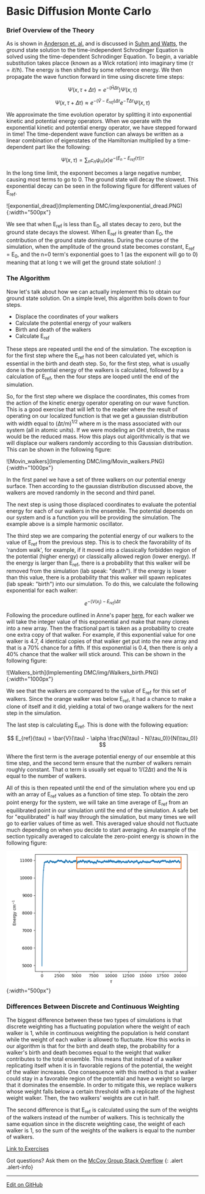 # Basic Diffusion Monte Carlo

### Brief Overview of the Theory

As is shown in [Anderson et. al.](https://aip.scitation.org/doi/10.1063/1.432868) and is discussed
in [Suhm and Watts](https://doi.org/10.1016/0370-1573(91)90136-A), the ground state solution to the
time-independent Schrodinger Equation is solved using the time-dependent Schrodinger Equation. To begin, a variable substitution takes placce (known as a Wick rotation) into imaginary time ($\tau=it/\hbar$). The energy is then shifted
by some reference energy. We then propagate the wave function forward in time using
discrete time steps:

$$
\Psi(x, \tau + \Delta\tau) = e^{-(\hat{H}\Delta\tau})\Psi(x, \tau)
$$

$$
\Psi(x, \tau + \Delta\tau) \approx e^{-(\hat{V} - E_{ref})\Delta\tau}e^{-\hat{T}\Delta\tau}\Psi(x, \tau)
$$

We approximate the time evolution operator by splitting it into exponential kinetic and potential energy operators. When we operate with the exponential kinetic and potential energy operator, we have stepped forward in time! The time-dependent wave function
can always be written as a linear combination of eigenstates of the Hamiltonian multiplied by a time-dependent part like the following:

$$
\Psi(x, \tau) = \sum_n c_{n}\psi_n(x)e^{-(E_n-E_{ref}(\tau))\tau}
$$

In the long time 
limit, the exponent becomes a large negative number,
causing most terms to go to 0. The ground state will decay the slowest. This exponential decay can be seen in the following figure for different values of E<sub>ref</sub>.

![exponential_dread](Implementing DMC/img/exponential_dread.PNG){:width="500px"}

We see that when E<sub>ref</sub> is less than E<sub>0</sub>, all states decay to zero, but the ground state
decays the slowest. When E<sub>ref</sub> is greater than E<sub>0</sub>, the contribution of 
the ground state dominates. During the course of the simulation, when the amplitude of the ground state becomes constant,
E<sub>ref</sub> = E<sub>0</sub>, and the n=0 term's exponential goes to 1 (as the exponent
will go to 0) meaning that at long τ we will get the ground state solution! :)

### The Algorithm

Now let's talk about how we can actually implement this to obtain our ground state solution.
On a simple level, this algorithm boils down to four steps.

* Displace the coordinates of your walkers
* Calculate the potential energy of your walkers
* Birth and death of the walkers
* Calculate E<sub>ref</sub>

These steps are repeated until the end of the simulation. The exception is for the first step
where the E<sub>ref</sub> has not been calculated yet, which is essential in the birth and death step.
So, for the first step, what is usually done is the potential energy of the walkers is calculated, followed
by a calculation of E<sub>ref</sub>, then the four steps are looped until the end of the simulation.

So, for the first step where we displace the coordinates, this comes from the action of the kinetic
energy operator operating on our wave function. This is a good exercise that will left to the reader
where the result of operating on our localized function is that we get a gaussian distribution with width equal
to  (Δτ/m)<sup>1/2</sup> where m is the mass associated with our system (all in atomic units). If we were modeling an OH stretch, the mass would be the reduced mass. How this plays out algorithmically is that we will displace our walkers
randomly according to this Gaussian distribution. This can be shown in the following figure:

![Movin_walkers](Implementing DMC/img/Movin_walkers.PNG){:width="1000px"}

In the first panel we have a set of three walkers on our potential energy surface. Then according to the gaussian
distribution discussed above, the walkers are moved randomly in the second and third panel.

The next step is using those displaced coordinates to evaluate the potential energy for each of our walkers in the ensemble. The potential depends on our system and is a function you will be providing the simulation. The example
above is a simple harmonic oscillator.

The third step we are comparing the potential energy of our walkers to the value of E<sub>ref</sub> from
the previous step. This is to check the favorability of its 'random walk', for example, if it moved into a classically forbidden region of the potential (higher energy) or classically allowed region (lower energy). If the energy is larger than E<sub>ref</sub>, there is a probability that this walker will be 
removed from the simulation (lab speak: "death"). If the energy is lower than this value, there is a probability that this walker will
spawn replicates (lab speak: "birth") into our simulation. To do this, we calculate the following exponential for each walker:

$$
e^{-(V(x_j)-E_{ref})\Delta\tau}
$$

Following the procedure outlined in Anne's paper [here](https://doi.org/10.1080/01442350600679347), for each walker we will
take the integer value of this exponential and make that many clones into a new array. Then the fractional part is taken
as a probability to create one extra copy of that walker. For example, if this exponential value for one walker is 4.7, 
4 identical copies of that walker get put into the new array and that is a 70% chance for a fifth. If this exponential 
is 0.4, then there is only a 40% chance that the walker will stick around. This can be shown in the following figure:

![Walkers_birth](Implementing DMC/img/Walkers_birth.PNG){:width="1000px"}

We see that the walkers are compared to the value of E<sub>ref</sub> for this set of walkers. Since the orange walker was 
below E<sub>ref</sub>, it had a chance to make a clone of itself and it did, yielding a total of two orange walkers for
the next step in the simulation.

The last step is calculating E<sub>ref</sub>. This is done with the following equation:

$$
E_{ref}(\tau) = \bar{V}(\tau) - \alpha \frac{N(\tau) - N(\tau_0)}{N(\tau_0)}
$$

Where the first term is the average potential energy of our ensemble at this time step, and the second term ensure
that the number of walkers remain roughly constant. That α term is usually set equal to 1/(2Δτ) and the N is equal
to the number of walkers.

All of this is then repeated until the end of the simulation where you end up with an array of E<sub>ref</sub> values as a function of time step. To
obtain the zero point energy for the system, we will take an time average of E<sub>ref</sub> from an equilibrated
point in our simulation until the end of the simulation. A safe bet for "equilibrated" is half way through the simulation, but many times we will go to earlier values of time as well. This averaged value should not fluctuate much depending on when you decide to start averaging.  An example of the section typically averaged to calculate the zero-point energy is shown in the following figure:

![Calculating_E0](Implementing%20DMC/img/Calculating_E0.PNG){:width="500px"}

### Differences Between Discrete and Continuous Weighting
The biggest difference between these two types of simulations is that discrete weighting has a fluctuating population where
the weight of each walker is 1, while in continuous weighting the population is held constant while the weight of each walker is allowed
to fluctuate. How this works in our algorithm is that for the birth and death step, the probability for a walker's birth and death becomes equal
to the weight that walker contributes to the total ensemble. This means that instead of a walker replicating itself when it is in favorable regions
of the potential, the weight of the walker increases. One consequence with this method is that a walker could stay in a favorable region
of the potential and have a weight so large that it dominates the ensemble. In order to mitigate this, we replace walkers whose weight falls
below a certain threshold with a replicate of the highest weight walker. Then, the two walkers' weights are cut in half.

The second difference is that E<sub>ref</sub> is calculated using the sum of the weights of the walkers instead of the number of walkers.
This is technically the same equation since in the discrete weighting case, the weight of each walker is 1, so the sum of the weights of the walkers
is equal to the number of walkers.

[Link to Exercises](https://mccoygroup.github.io/References/McCoy%20Group%20Code%20Academy/Exercises#monte-carlo-methods)

Got questions? Ask them on the [McCoy Group Stack Overflow](https://stackoverflow.com/c/mccoygroup/questions/ask)
{: .alert .alert-info}

---

[Edit on GitHub](https://github.com/McCoyGroup/References/edit/gh-pages/References/Monte%20Carlo%20Methods/DMC.md)

